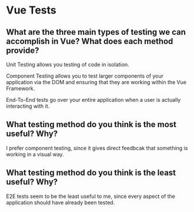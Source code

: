 # Vue Tests

## What are the three main types of testing we can accomplish in Vue? What does each method provide?

Unit Testing allows you testing of code in isolation.

Component Testing allows you to test larger components of your application via the DOM and ensuring that they are working within the Vue Framework.

End-To-End tests go over your entire application when a user is actually interacting with it.

## What testing method do you think is the most useful? Why?

I prefer component testing, since it gives direct feedbcak that something is working in a visual way.

## What testing method do you think is the least useful? Why?

E2E tests seem to be the least useful to me, since every aspect of the application should have already been tested.